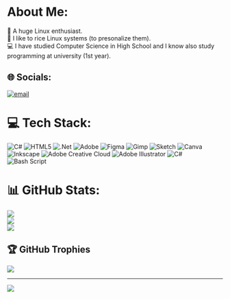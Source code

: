 # About Me:
🐧  A huge Linux enthusiast.<br>🎨  I like to rice Linux systems (to presonalize them).<br>💻  I have studied Computer Science in High School and I know also study<br>programming at university (1st year).


## 🌐 Socials:
[![email](https://img.shields.io/badge/Email-D14836?logo=gmail&logoColor=white)](mailto:hristorasheev@outlook.com) 

# 💻 Tech Stack:
![C#](https://img.shields.io/badge/c%23-%23239120.svg?style=for-the-badge&logo=csharp&logoColor=white) ![HTML5](https://img.shields.io/badge/html5-%23E34F26.svg?style=for-the-badge&logo=html5&logoColor=white) ![.Net](https://img.shields.io/badge/.NET-5C2D91?style=for-the-badge&logo=.net&logoColor=white) ![Adobe](https://img.shields.io/badge/adobe-%23FF0000.svg?style=for-the-badge&logo=adobe&logoColor=white) ![Figma](https://img.shields.io/badge/figma-%23F24E1E.svg?style=for-the-badge&logo=figma&logoColor=white) ![Gimp](https://img.shields.io/badge/Gimp-657D8B?style=for-the-badge&logo=gimp&logoColor=FFFFFF) ![Sketch](https://img.shields.io/badge/Sketch-FFB387?style=for-the-badge&logo=sketch&logoColor=black) ![Canva](https://img.shields.io/badge/Canva-%2300C4CC.svg?style=for-the-badge&logo=Canva&logoColor=white) ![Inkscape](https://img.shields.io/badge/Inkscape-e0e0e0?style=for-the-badge&logo=inkscape&logoColor=080A13) ![Adobe Creative Cloud](https://img.shields.io/badge/Adobe%20Creative%20Cloud-DA1F26.svg?style=for-the-badge&logo=Adobe%20Creative%20Cloud&logoColor=white) ![Adobe Illustrator](https://img.shields.io/badge/adobe%20illustrator-%23FF9A00.svg?style=for-the-badge&logo=adobe%20illustrator&logoColor=white) ![C#](https://img.shields.io/badge/c%23-%23239120.svg?style=for-the-badge&logo=csharp&logoColor=white) ![Bash Script](https://img.shields.io/badge/bash_script-%23121011.svg?style=for-the-badge&logo=gnu-bash&logoColor=white)
# 📊 GitHub Stats:
![](https://github-readme-stats.vercel.app/api?username=HristoRasheev&theme=algolia&hide_border=false&include_all_commits=false&count_private=false)<br/>
![](https://nirzak-streak-stats.vercel.app/?user=HristoRasheev&theme=algolia&hide_border=false)<br/>
![](https://github-readme-stats.vercel.app/api/top-langs/?username=HristoRasheev&theme=algolia&hide_border=false&include_all_commits=false&count_private=false&layout=compact)

## 🏆 GitHub Trophies
![](https://github-profile-trophy.vercel.app/?username=HristoRasheev&theme=algolia&no-frame=false&no-bg=true&margin-w=4)

---
[![](https://visitcount.itsvg.in/api?id=HristoRasheev&icon=0&color=0)](https://visitcount.itsvg.in)

<!-- Proudly created with GPRM ( https://gprm.itsvg.in ) -->
